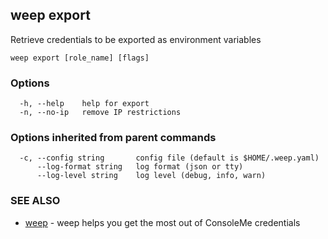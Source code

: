 ## weep export

Retrieve credentials to be exported as environment variables

```
weep export [role_name] [flags]
```

### Options

```
  -h, --help    help for export
  -n, --no-ip   remove IP restrictions
```

### Options inherited from parent commands

```
  -c, --config string       config file (default is $HOME/.weep.yaml)
      --log-format string   log format (json or tty)
      --log-level string    log level (debug, info, warn)
```

### SEE ALSO

* [weep](weep.md)	 - weep helps you get the most out of ConsoleMe credentials

